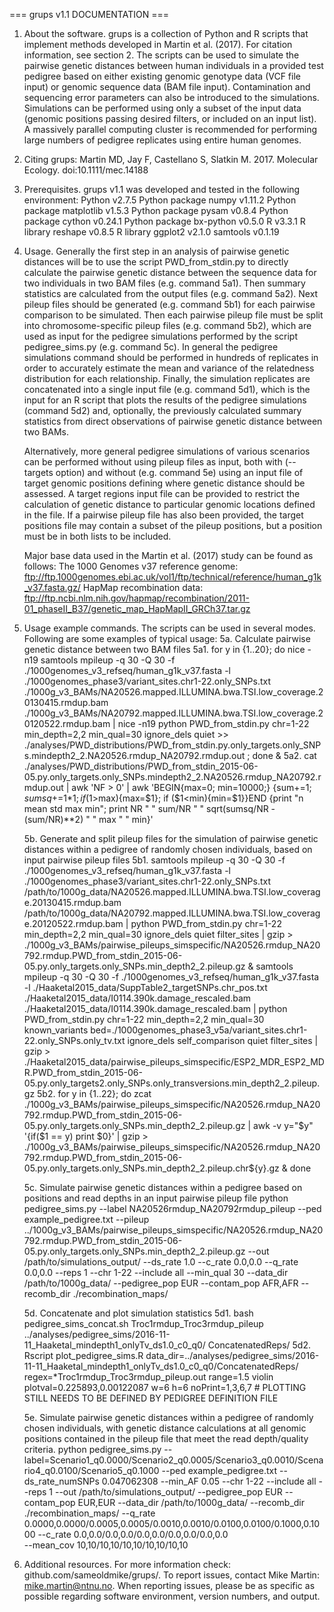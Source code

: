 === grups v1.1 DOCUMENTATION ===



1. About the software. 
    grups is a collection of Python and R scripts that implement methods developed in Martin et al. (2017). For citation information, 
    see section 2. The scripts can be used to simulate the pairwise genetic distances between human individuals in a provided test 
    pedigree based on either existing genomic genotype data (VCF file input) or genomic sequence data (BAM file input). Contamination 
    and sequencing error parameters can also be introduced to the simulations. Simulations can be performed using only a subset of the 
    input data (genomic positions passing desired filters, or included on an input list). A massively parallel computing cluster is 
    recommended for performing large numbers of pedigree replicates using entire human genomes.


2. Citing grups: Martin MD, Jay F, Castellano S, Slatkin M. 2017. Molecular Ecology. doi:10.1111/mec.14188 


3. Prerequisites. grups v1.1 was developed and tested in the following environment:
    Python v2.7.5
    Python package numpy v1.11.2
    Python package matplotlib v1.5.3
    Python package pysam v0.8.4
    Python package cython v0.24.1
    Python package bx-python v0.5.0
    R v3.3.1
    R library reshape v0.8.5
    R library ggplot2 v2.1.0
    samtools v0.1.19


4. Usage. 
    Generally the first step in an analysis of pairwise genetic distances will be to use the script PWD_from_stdin.py to 
    directly calculate the pairwise genetic distance between the sequence data for two individuals in two BAM files (e.g. 
    command 5a1). Then summary statistics are calculated from the output files (e.g. command 5a2). Next pileup files should 
    be generated (e.g. command 5b1) for each pairwise comparison to be simulated. Then each pairwise pileup file must be split 
    into chromosome-specific pileup files (e.g. command 5b2), which are used as input for the pedigree simulations performed 
    by the script pedigree_sims.py (e.g. command 5c). In general the pedigree simulations command should be performed in 
    hundreds of replicates in order to accurately estimate the mean and variance of the relatedness distribution for each 
    relationship. Finally, the simulation replicates are concatenated into a single input file (e.g. command 5d1), which is 
    the input for an R script that plots the results of the pedigree simulations (command 5d2) and, optionally, the previously 
    calculated summary statistics from direct observations of pairwise genetic distance between two BAMs.
    
    Alternatively, more general pedigree simulations of various scenarios can be performed without using pileup files as input,
    both with (--targets option) and without (e.g. command 5e) using an input file of target genomic positions defining where 
    genetic distance should be assessed. A target regions input file can be provided to restrict the calculation of genetic 
    distance to particular genomic locations defined in the file. If a pairwise pileup file has also been provided, the target 
    positions file may contain a subset of the pileup positions, but a position must be in both lists to be included. 

    Major base data used in the Martin et al. (2017) study can be found as follows:
        The 1000 Genomes v37 reference genome: ftp://ftp.1000genomes.ebi.ac.uk/vol1/ftp/technical/reference/human_g1k_v37.fasta.gz/
        HapMap recombination data: ftp://ftp.ncbi.nlm.nih.gov/hapmap/recombination/2011-01_phaseII_B37/genetic_map_HapMapII_GRCh37.tar.gz


5. Usage example commands. 
    The scripts can be used in several modes. Following are some examples of typical usage:
    5a. Calculate pairwise genetic distance between two BAM files
        5a1. for y in {1..20}; do nice -n19 samtools mpileup -q 30 -Q 30 -f ./1000genomes_v3_refseq/human_g1k_v37.fasta -l ./1000genomes_phase3/variant_sites.chr1-22.only_SNPs.txt ./1000g_v3_BAMs/NA20526.mapped.ILLUMINA.bwa.TSI.low_coverage.20130415.rmdup.bam ./1000g_v3_BAMs/NA20792.mapped.ILLUMINA.bwa.TSI.low_coverage.20120522.rmdup.bam | nice -n19 python PWD_from_stdin.py chr=1-22 min_depth=2,2 min_qual=30 ignore_dels quiet >> ./analyses/PWD_distributions/PWD_from_stdin.py.only_targets.only_SNPs.mindepth2_2.NA20526.rmdup_NA20792.rmdup.out ; done &
        5a2. cat ./analyses/PWD_distributions/PWD_from_stdin_2015-06-05.py.only_targets.only_SNPs.mindepth2_2.NA20526.rmdup_NA20792.rmdup.out | awk 'NF > 0' | awk 'BEGIN{max=0; min=10000;} {sum+=$1; sumsq+=$1*$1; if ($1>max){max=$1}; if ($1<min){min=$1}}END {print "n mean std max min"; print NR " " sum/NR " " sqrt(sumsq/NR - (sum/NR)**2) " " max " " min}'

    5b. Generate and split pileup files for the simulation of pairwise genetic distances within a pedigree of randomly chosen individuals, based on input pairwise pileup files
        5b1. samtools mpileup -q 30 -Q 30 -f ./1000genomes_v3_refseq/human_g1k_v37.fasta -l ./1000genomes_phase3/variant_sites.chr1-22.only_SNPs.txt /path/to/1000g_data/NA20526.mapped.ILLUMINA.bwa.TSI.low_coverage.20130415.rmdup.bam /path/to/1000g_data/NA20792.mapped.ILLUMINA.bwa.TSI.low_coverage.20120522.rmdup.bam | python PWD_from_stdin.py chr=1-22 min_depth=2,2 min_qual=30 ignore_dels quiet filter_sites | gzip > ./1000g_v3_BAMs/pairwise_pileups_simspecific/NA20526.rmdup_NA20792.rmdup.PWD_from_stdin_2015-06-05.py.only_targets.only_SNPs.min_depth2_2.pileup.gz &
             samtools mpileup -q 30 -Q 30 -f ./1000genomes_v3_refseq/human_g1k_v37.fasta -l ./Haaketal2015_data/SuppTable2_targetSNPs.chr_pos.txt ./Haaketal2015_data/I0114.390k.damage_rescaled.bam ./Haaketal2015_data/I0114.390k.damage_rescaled.bam | python PWD_from_stdin.py chr=1-22 min_depth=2,2 min_qual=30 known_variants bed=./1000genomes_phase3_v5a/variant_sites.chr1-22.only_SNPs.only_tv.txt ignore_dels self_comparison quiet filter_sites | gzip > ./Haaketal2015_data/pairwise_pileups_simspecific/ESP2_MDR_ESP2_MDR.PWD_from_stdin_2015-06-05.py.only_targets2.only_SNPs.only_transversions.min_depth2_2.pileup.gz
        5b2. for y in {1..22}; do zcat ./1000g_v3_BAMs/pairwise_pileups_simspecific/NA20526.rmdup_NA20792.rmdup.PWD_from_stdin_2015-06-05.py.only_targets.only_SNPs.min_depth2_2.pileup.gz | awk -v y="$y" '{if($1 == y) print $0}' | gzip > ./1000g_v3_BAMs/pairwise_pileups_simspecific/NA20526.rmdup_NA20792.rmdup.PWD_from_stdin_2015-06-05.py.only_targets.only_SNPs.min_depth2_2.pileup.chr${y}.gz & done
    
    5c. Simulate pairwise genetic distances within a pedigree based on positions and read depths in an input pairwise pileup file
        python pedigree_sims.py 
            --label NA20526rmdup_NA20792rmdup_pileup 
            --ped example_pedigree.txt
            --pileup ../1000g_v3_BAMs/pairwise_pileups_simspecific/NA20526.rmdup_NA20792.rmdup.PWD_from_stdin_2015-06-05.py.only_targets.only_SNPs.min_depth2_2.pileup.gz 
            --out /path/to/simulations_output/ 
            --ds_rate 1.0 
            --c_rate 0.0,0.0
            --q_rate 0.0,0.0 
            --reps 1
            --chr 1-22 
            --include all 
            --min_qual 30 
            --data_dir /path/to/1000g_data/
            --pedigree_pop EUR 
            --contam_pop AFR,AFR 
            --recomb_dir ./recombination_maps/
    
    5d. Concatenate and plot simulation statistics
        5d1. bash pedigree_sims_concat.sh Troc1rmdup_Troc3rmdup_pileup ../analyses/pedigree_sims/2016-11-11_Haaketal_mindepth1_onlyTv_ds1.0_c0_q0/ ConcatenatedReps/
        5d2. Rscript plot_pedigree_sims.R data_dir=../analyses/pedigree_sims/2016-11-11_Haaketal_mindepth1_onlyTv_ds1.0_c0_q0/ConcatenatedReps/ regex=*Troc1rmdup_Troc3rmdup_pileup.out range=1.5 violin plotval=0.225893,0.00122087 w=6 h=6 noPrint=1,3,6,7
            # PLOTTING STILL NEEDS TO BE DEFINED BY PEDIGREE DEFINITION FILE
    
    5e. Simulate pairwise genetic distances within a pedigree of randomly chosen individuals, with genetic distance calculations 
        at all genomic positions contained in the pileup file that meet the read depth/quality criteria.
        python pedigree_sims.py 
            --label=Scenario1_q0.0000/Scenario2_q0.0005/Scenario3_q0.0010/Scenario4_q0.0100/Scenario5_q0.1000 
            --ped example_pedigree.txt
            --ds_rate_numSNPs 0.047062308 
            --min_AF 0.05 
            --chr 1-22 
            --include all 
            --reps 1
            --out /path/to/simulations_output/ 
            --pedigree_pop EUR 
            --contam_pop EUR,EUR 
            --data_dir /path/to/1000g_data/
            --recomb_dir ./recombination_maps/ 
            --q_rate 0.0000,0.0000/0.0005,0.0005/0.0010,0.0010/0.0100,0.0100/0.1000,0.1000 
            --c_rate 0.0,0.0/0.0,0.0/0.0,0.0/0.0,0.0/0.0,0.0  
            --mean_cov 10,10/10,10/10,10/10,10/10,10         


6. Additional resources.
    For more information check: github.com/sameoldmike/grups/. To report issues, contact Mike Martin: mike.martin@ntnu.no. 
    When reporting issues, please be as specific as possible regarding software environment, version numbers, and output. 

